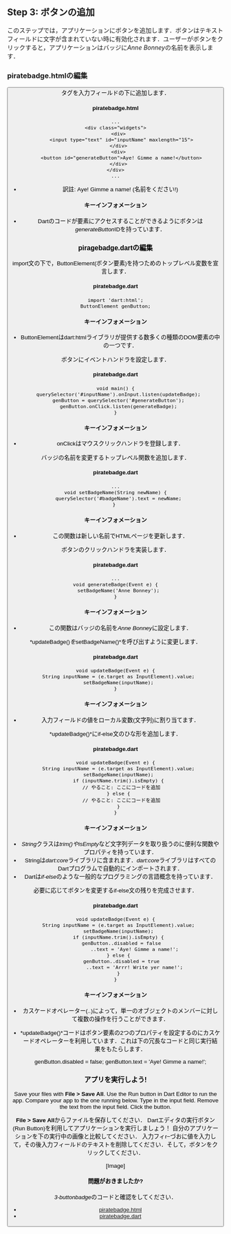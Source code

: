 Step 3: ボタンの追加
-----

このステップでは，アプリケーションにボタンを追加します．ボタンはテキストフィールドに文字が含まれていない時に有効化されます．ユーザーがボタンをクリックすると，アプリケーションはバッジに*Anne Bonney*の名前を表示します．

### piratebadge.htmlの編集

<button>タグを入力フィールドの下に追加します．

#### piratebadge.html
    ...
    <div class="widgets">
      <div>
        <input type="text" id="inputName" maxlength="15">
      </div>
      <div>
        <button id="generateButton">Aye! Gimme a name!</button>
      </div>
    </div>
    ...

* 訳註: Aye! Gimme a name! (名前をください!)

#### キーインフォメーション

* Dartのコードが要素にアクセスすることができるようにボタンは*generateButton*IDを持っています．

### piragebadge.dartの編集

import文の下で，ButtonElement(ボタン要素)を持つためのトップレベル変数を宣言します．

#### piratebadge.dart

    import 'dart:html';
    ButtonElement genButton;

#### キーインフォメーション

* ButtonElementはdart:htmlライブラリが提供する数多くの種類のDOM要素の中の一つです．

ボタンにイベントハンドラを設定します．

#### piratebadge.dart

    void main() {
      querySelector('#inputName').onInput.listen(updateBadge);
      genButton = querySelector('#generateButton');
      genButton.onClick.listen(generateBadge);
    }

#### キーインフォメーション

* onClickはマウスクリックハンドラを登録します．

バッジの名前を変更するトップレベル関数を追加します．

#### piratebadge.dart
    ...
    void setBadgeName(String newName) {
      querySelector('#badgeName').text = newName;
    } 

#### キーインフォメーション

* この関数は新しい名前でHTMLページを更新します．

ボタンのクリックハンドラを実装します．

#### piratebadge.dart
    ...
    void generateBadge(Event e) {
      setBadgeName('Anne Bonney');
    }

#### キーインフォメーション

* この関数はバッジの名前を*Anne Bonney*に設定します．

*updateBadge()*を*setBadgeName()*を呼び出すように変更します．

#### piratebadge.dart
    void updateBadge(Event e) {
      String inputName = (e.target as InputElement).value;
      setBadgeName(inputName);
    }

#### キーインフォメーション

* 入力フィールドの値をローカル変数(文字列)に割り当てます．

*updateBadge()*にif-else文のひな形を追加します．

#### piratebadge.dart
    void updateBadge(Event e) {
      String inputName = (e.target as InputElement).value;
      setBadgeName(inputName);
      if (inputName.trim().isEmpty) {
        // やること: ここにコードを追加
      } else {
        // やること: ここにコードを追加
      }
    }

#### キーインフォメーション

* *String*クラスは*trim()*や*isEmpty*など文字列データを取り扱うのに便利な関数やプロパティを持っています．
* Stringは*dart:core*ライブラリに含まれます．*dart:core*ライブラリはすべてのDartプログラムで自動的にインポートされます．
* Dartは*if-else*のような一般的なプログラミングの言語概念を持っています．

必要に応じてボタンを変更するif-else文の残りを完成させます．

#### piratebadge.dart
    void updateBadge(Event e) {
      String inputName = (e.target as InputElement).value;
      setBadgeName(inputName);
      if (inputName.trim().isEmpty) {
        genButton..disabled = false
                 ..text = 'Aye! Gimme a name!';
      } else {
        genButton..disabled = true
                 ..text = 'Arrr! Write yer name!';
      }
    }

#### キーインフォメーション

* カスケードオペレーター(*..*)によって，単一のオブジェクトのメンバーに対して複数の操作を行うことができます．
* *updateBadge()*コードはボタン要素の2つのプロパティを設定するのにカスケードオペレーターを利用しています．これは下の冗長なコードと同じ実行結果をもたらします．

    genButton.disabled = false;
    genButton.text = 'Aye! Gimme a name!';

### アプリを実行しよう!

Save your files with **File > Save All**.
Use the Run button in Dart Editor to run the app.
Compare your app to the one running below.
Type in the input field. Remove the text from the input field. Click the button.

**File > Save All**からファイルを保存してください．
Dartエディタの実行ボタン(Run Button)を利用してアプリケーションを実行しましょう！
自分のアプリケーションを下の実行中の画像と比較してください．
入力フィr−づおに値を入力して，その後入力フィールドのテキストを削除してください．そして，ボタンをクリックしてください．

[Image]

#### 問題がおきましたか?

*3-buttonbadge*のコードと確認をしてください．

* [piratebadge.html](https://github.com/dart-lang/one-hour-codelab/blob/master/web/3-buttonbadge/piratebadge.html)
* [piratebadge.dart](https://github.com/dart-lang/one-hour-codelab/blob/master/web/3-buttonbadge/piratebadge.dart)
